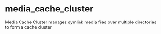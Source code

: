 # media_cache_cluster
Media Cache Cluster manages symlink media files over multiple directories to form a cache cluster
